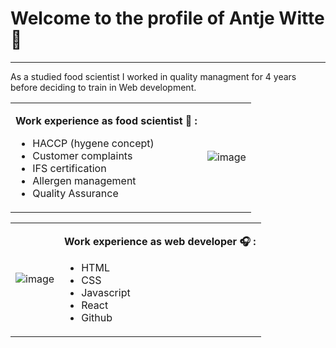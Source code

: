 # Welcome to the profile of Antje Witte 🐧

---

As a studied food scientist I worked in quality managment for 4 years before deciding to train in Web development.  

<center><table><tr><td> 
  
**Work experience as food scientist 🍭 :** 
- HACCP (hygene concept)
- Customer complaints
- IFS certification
- Allergen management
- Quality Assurance

</td><td> 

![image](https://www.planitplus.net/JobProfileImages/380.jpg)

</td></tr></table> 

<center><table><tr><td>
  
![image](https://media.geeksforgeeks.org/wp-content/cdn-uploads/20221222184908/web-development1.png)

</td><td> 

  **Work experience as web developer 🎧 :** 
- HTML
- CSS
- Javascript
- React
- Github

</td></tr></table> 

<!--
**AntjeWitte/antjewitte** is a ✨ _special_ ✨ repository because its `README.md` (this file) appears on your GitHub profile.

Here are some ideas to get you started:

- 🔭 I’m currently working on ...
- 🌱 I’m currently learning ...
- 👯 I’m looking to collaborate on ...
- 🤔 I’m looking for help with ...
- 💬 Ask me about ...
- 📫 How to reach me: ...
- 😄 Pronouns: ...
- ⚡ Fun fact: ...
-->
